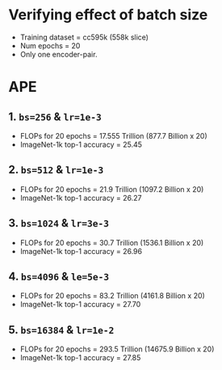 # Verifying effect of batch size

- Training dataset = cc595k (558k slice)
- Num epochs = 20
- Only one encoder-pair.

# APE

## 1. `bs=256` & `lr=1e-3`

- FLOPs for 20 epochs = 17.555 Trillion (877.7 Billion x 20)
- ImageNet-1k top-1 accuracy = 25.45

## 2. `bs=512` & `lr=1e-3`

- FLOPs for 20 epochs = 21.9 Trillion (1097.2 Billion x 20)
- ImageNet-1k top-1 accuracy = 26.27

## 3. `bs=1024` & `lr=3e-3`

- FLOPs for 20 epochs = 30.7 Trillion (1536.1 Billion x 20)
- ImageNet-1k top-1 accuracy = 26.96

## 4. `bs=4096` & `le=5e-3`

- FLOPs for 20 epochs = 83.2 Trillion (4161.8 Billion x 20)
- ImageNet-1k top-1 accuracy = 27.70

## 5. `bs=16384` & `lr=1e-2`

- FLOPs for 20 epochs = 293.5 Trillion (14675.9 Billion x 20)
- ImageNet-1k top-1 accuracy = 27.85

